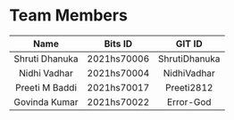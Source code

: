 # Team Members

| Name | Bits ID| GIT ID |
|:---:|:---:|:---:|
| Shruti Dhanuka | 2021hs70006 | ShrutiDhanuka |
| Nidhi Vadhar   | 2021hs70004 | NidhiVadhar|
| Preeti M Baddi | 2021hs70017 | Preeti2812 |
| Govinda Kumar  | 2021hs70022 | Error-God|
